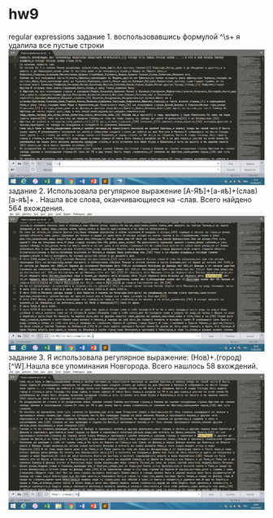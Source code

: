 # hw9
regular expressions
задание 1. воспользовавшись формулой ^\s+ я удалила все пустые строки
![](https://github.com/gurinaarina/hw9/blob/master/wu0.PNG?raw=true"")
задание 2. Использовала регулярное выражение [А-ЯѢ]+[а-яѣ]+(слав)[а-яѣ]+ . Нашла все слова, оканчивающиеся на -слав. Всего найдено 564 вхождения.
![](https://github.com/gurinaarina/hw9/blob/master/%D1%86%D0%B32.PNG?raw=true"")
задание 3. Я использовала регулярное выражение: (Нов)+.(город)[^W].Нашла все упоминания Новгорода. Всего нашлось 58 вхождений.
![](https://github.com/gurinaarina/hw9/blob/master/%D1%86%D0%B33.PNG?raw=true"")
